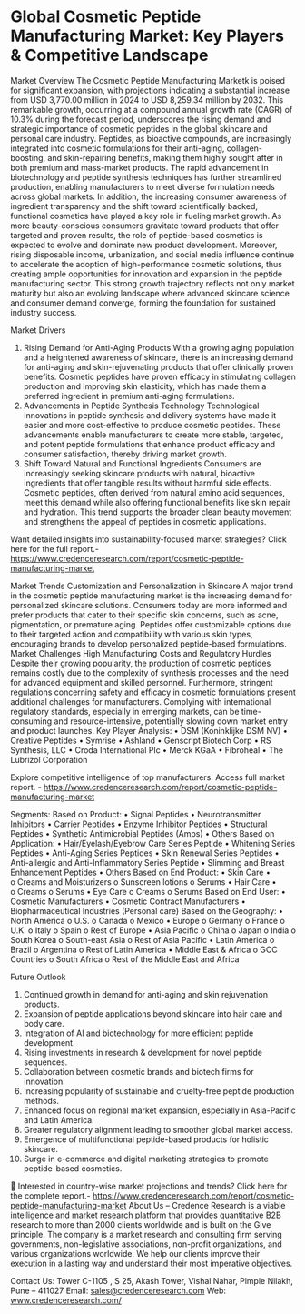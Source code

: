 # Global Cosmetic Peptide Manufacturing Market: Key Players & Competitive Landscape


Market Overview
The Cosmetic Peptide Manufacturing Marketk is poised for significant expansion, with projections indicating a substantial increase from USD 3,770.00 million in 2024 to USD 8,259.34 million by 2032. This remarkable growth, occurring at a compound annual growth rate (CAGR) of 10.3% during the forecast period, underscores the rising demand and strategic importance of cosmetic peptides in the global skincare and personal care industry. Peptides, as bioactive compounds, are increasingly integrated into cosmetic formulations for their anti-aging, collagen-boosting, and skin-repairing benefits, making them highly sought after in both premium and mass-market products. The rapid advancement in biotechnology and peptide synthesis techniques has further streamlined production, enabling manufacturers to meet diverse formulation needs across global markets. In addition, the increasing consumer awareness of ingredient transparency and the shift toward scientifically backed, functional cosmetics have played a key role in fueling market growth. As more beauty-conscious consumers gravitate toward products that offer targeted and proven results, the role of peptide-based cosmetics is expected to evolve and dominate new product development. Moreover, rising disposable income, urbanization, and social media influence continue to accelerate the adoption of high-performance cosmetic solutions, thus creating ample opportunities for innovation and expansion in the peptide manufacturing sector. This strong growth trajectory reflects not only market maturity but also an evolving landscape where advanced skincare science and consumer demand converge, forming the foundation for sustained industry success.

Market Drivers
1. Rising Demand for Anti-Aging Products
With a growing aging population and a heightened awareness of skincare, there is an increasing demand for anti-aging and skin-rejuvenating products that offer clinically proven benefits. Cosmetic peptides have proven efficacy in stimulating collagen production and improving skin elasticity, which has made them a preferred ingredient in premium anti-aging formulations.
2. Advancements in Peptide Synthesis Technology
Technological innovations in peptide synthesis and delivery systems have made it easier and more cost-effective to produce cosmetic peptides. These advancements enable manufacturers to create more stable, targeted, and potent peptide formulations that enhance product efficacy and consumer satisfaction, thereby driving market growth.
3. Shift Toward Natural and Functional Ingredients
Consumers are increasingly seeking skincare products with natural, bioactive ingredients that offer tangible results without harmful side effects. Cosmetic peptides, often derived from natural amino acid sequences, meet this demand while also offering functional benefits like skin repair and hydration. This trend supports the broader clean beauty movement and strengthens the appeal of peptides in cosmetic applications.

Want detailed insights into sustainability-focused market strategies? Click here for the full report.- https://www.credenceresearch.com/report/cosmetic-peptide-manufacturing-market

Market Trends
Customization and Personalization in Skincare
A major trend in the cosmetic peptide manufacturing market is the increasing demand for personalized skincare solutions. Consumers today are more informed and prefer products that cater to their specific skin concerns, such as acne, pigmentation, or premature aging. Peptides offer customizable options due to their targeted action and compatibility with various skin types, encouraging brands to develop personalized peptide-based formulations.
Market Challenges
High Manufacturing Costs and Regulatory Hurdles
Despite their growing popularity, the production of cosmetic peptides remains costly due to the complexity of synthesis processes and the need for advanced equipment and skilled personnel. Furthermore, stringent regulations concerning safety and efficacy in cosmetic formulations present additional challenges for manufacturers. Complying with international regulatory standards, especially in emerging markets, can be time-consuming and resource-intensive, potentially slowing down market entry and product launches.
Key Player Analysis:
•	DSM (Koninklijke DSM NV)
•	Creative Peptides
•	Symrise
•	Ashland
•	Genscript Biotech Corp
•	RS Synthesis, LLC
•	Croda International Plc
•	Merck KGaA
•	Fibroheal
•	The Lubrizol Corporation

Explore competitive intelligence of top manufacturers: Access full market report. - https://www.credenceresearch.com/report/cosmetic-peptide-manufacturing-market

Segments:
Based on Product:
•	Signal Peptides
•	Neurotransmitter Inhibitors
•	Carrier Peptides
•	Enzyme Inhibitor Peptides
•	Structural Peptides
•	Synthetic Antimicrobial Peptides (Amps)
•	Others
Based on Application:
•	Hair/Eyelash/Eyebrow Care Series Peptide
•	Whitening Series Peptides
•	Anti-Aging Series Peptides
•	Skin Renewal Series Peptides
•	Anti-allergic and Anti-Inflammatory Series Peptide
•	Slimming and Breast Enhancement Peptides
•	Others
Based on End Product:
•	Skin Care
•	
o	Creams and Moisturizers
o	Sunscreen lotions
o	Serums
•	Hair Care
•	
o	Creams
o	Serums
•	Eye Care
o	Creams
o	Serums
Based on End User:
•	Cosmetic Manufacturers
•	Cosmetic Contract Manufacturers
•	Biopharmaceutical Industries (Personal care)
Based on the Geography:
•	North America
o	U.S.
o	Canada
o	Mexico
•	Europe
o	Germany
o	France
o	U.K.
o	Italy
o	Spain
o	Rest of Europe
•	Asia Pacific
o	China
o	Japan
o	India
o	South Korea
o	South-east Asia
o	Rest of Asia Pacific
•	Latin America
o	Brazil
o	Argentina
o	Rest of Latin America
•	Middle East & Africa
o	GCC Countries
o	South Africa
o	Rest of the Middle East and Africa

Future Outlook 
1.	Continued growth in demand for anti-aging and skin rejuvenation products.
2.	Expansion of peptide applications beyond skincare into hair care and body care.
3.	Integration of AI and biotechnology for more efficient peptide development.
4.	Rising investments in research & development for novel peptide sequences.
5.	Collaboration between cosmetic brands and biotech firms for innovation.
6.	Increasing popularity of sustainable and cruelty-free peptide production methods.
7.	Enhanced focus on regional market expansion, especially in Asia-Pacific and Latin America.
8.	Greater regulatory alignment leading to smoother global market access.
9.	Emergence of multifunctional peptide-based products for holistic skincare.
10.	Surge in e-commerce and digital marketing strategies to promote peptide-based cosmetics.

📌 Interested in country-wise market projections and trends? Click here for the complete report.- https://www.credenceresearch.com/report/cosmetic-peptide-manufacturing-market
About Us – 
Credence Research is a viable intelligence and market research platform that provides quantitative B2B research to more than 2000 clients worldwide and is built on the Give principle. The company is a market research and consulting firm serving governments, non-legislative associations, non-profit organizations, and various organizations worldwide. We help our clients improve their execution in a lasting way and understand their most imperative objectives.

Contact Us:
Tower C-1105 , 
S 25, Akash Tower, 
Vishal Nahar, Pimple Nilakh, 
Pune – 411027
Email: sales@credenceresearch.com
Web: www.credenceresearch.com/

